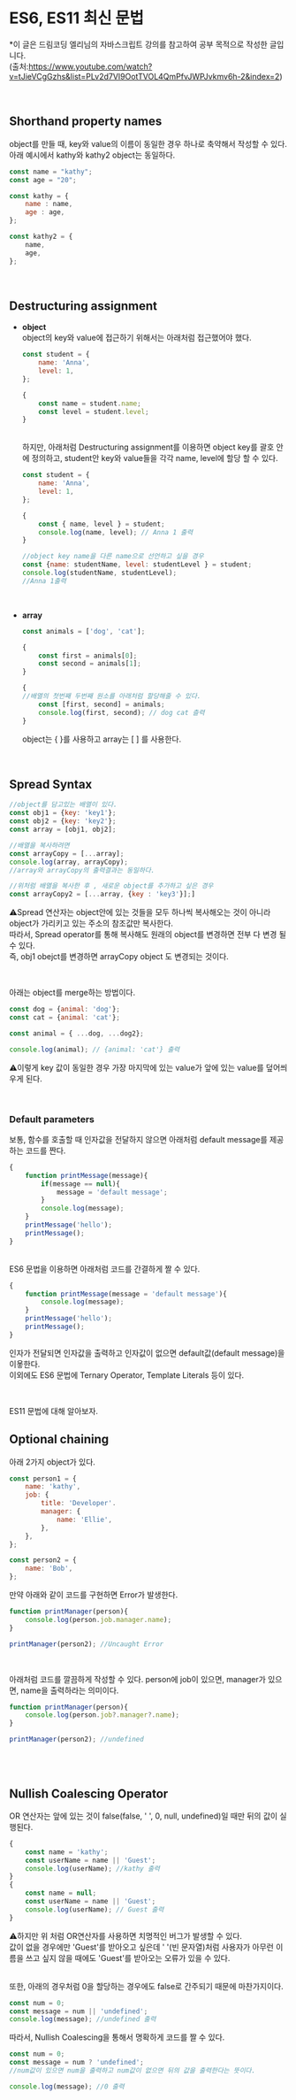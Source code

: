 # ES6, ES11 최신 문법

*이 글은 드림코딩 엘리님의 자바스크립트 강의를 참고하여 공부 목적으로 작성한 글입니다.<br>
(출처:https://www.youtube.com/watch?v=tJieVCgGzhs&list=PLv2d7VI9OotTVOL4QmPfvJWPJvkmv6h-2&index=2)

<br>

## Shorthand property names

object를 만들 때,  key와 value의 이름이 동일한 경우 하나로 축약해서 작성할 수 있다.<br>
아래 예시에서 kathy와 kathy2 object는 동일하다.

```jsx
const name = "kathy";
const age = "20";

const kathy = {
	name : name,
	age : age,
};

const kathy2 = {
	name,
	age,
};
```
<br>

## Destructuring assignment

- <b>object</b><br>
object의 key와 value에 접근하기 위해서는 아래처럼 접근했어야 했다.

    ```jsx
    const student = {
    	name: 'Anna',
    	level: 1,
    };

    {
    	const name = student.name;
    	const level = student.level;
    }
    ```
	<br>
    하지만, 아래처럼 Destructuring assignment를 이용하면 object key를  괄호 안에 정의하고, student안 key와 value들을 각각 name, level에 할당 할 수 있다. 

    ```jsx
    const student = {
    	name: 'Anna',
    	level: 1,
    };

    {
    	const { name, level } = student;
    	console.log(name, level); // Anna 1 출력
    }

    //object key name을 다른 name으로 선언하고 싶을 경우
    const {name: studentName, level: studentLevel } = student;
    console.log(studentName, studentLevel);
    //Anna 1출력
    ```

	<br>

- <b>array</b>

    ```jsx
    const animals = ['dog', 'cat'];

    {
    	const first = animals[0];
    	const second = animals[1];	
    }

    {
    //배열의 첫번째 두번째 원소를 아래처럼 할당해줄 수 있다.
    	const [first, second] = animals;
    	console.log(first, second); // dog cat 츨력
    }
    ```

    object는 { }를 사용하고 array는 [ ] 를 사용한다.
	
	<br>

## Spread Syntax

```jsx
//object를 담고있는 배열이 있다.
const obj1 = {key: 'key1'};
const obj2 = {key: 'key2'};
const array = [obj1, obj2];

//배열을 복사하려면
const arrayCopy = [...array];
console.log(array, arrayCopy);
//array와 arrayCopy의 출력결과는 동일하다. 

//위처럼 배열을 복사한 후 , 새로운 object를 추가하고 싶은 경우
const arrayCopy2 = [...array, {key : 'key3'}];]
```

⚠Spread 연산자는 object안에 있는 것들을 모두 하나씩 복사해오는 것이 아니라 object가 가리키고 있는 주소의 참조값만 복사한다.<br>
따라서, Spread operator를 통해 복사해도 원래의 object를 변경하면 전부 다  변경 될 수 있다.<br>
즉, obj1 obejct를 변경하면 arrayCopy object 도 변경되는 것이다.<br>

<br>

아래는 object를 merge하는 방법이다.

```jsx
const dog = {animal: 'dog'};
const cat = {animal: 'cat'};

const animal = { ...dog, ...dog2};

console.log(animal); // {animal: 'cat'} 출력

```

⚠이렇게 key 값이 동일한 경우 가장 마지막에 있는 value가 앞에 있는 value를 덮어씌우게 된다. 

<br>

### Default parameters

보통, 함수를 호출할 때 인자값을 전달하지 않으면 아래처럼 default message를 제공하는 코드를 짠다. 

```jsx
{
	function printMessage(message){
		if(message == null){
			message = 'default message';
		}
		console.log(message);
	}
	printMessage('hello');
	printMessage();
}

```
<br>
ES6 문법을 이용하면 아래처럼 코드를 간결하게 짤 수 있다.

```jsx
{
	function printMessage(message = 'default message'){
		console.log(message);
	}
	printMessage('hello');
	printMessage();
}

```

인자가 전달되면 인자값을 출력하고 인자값이 없으면 default값(default message)을 이욯한다.<br>
이외에도 ES6 문법에 Ternary Operator, Template Literals 등이 있다.

<br>

ES11 문법에 대해 알아보자.


## Optional chaining

아래 2가지 object가 있다.

```jsx
const person1 = {
	name: 'kathy',
	job: {
		title: 'Developer'.
		manager: {
			name: 'Ellie',
		},
	},
};

const person2 = {
	name: 'Bob',
};
```

만약 아래와 같이 코드를 구현하면 Error가 발생한다.

```jsx
function printManager(person){
	console.log(person.job.manager.name);
}

printManager(person2); //Uncaught Error
```
<br>

아래처럼 코드를 깔끔하게 작성할 수 있다. person에 job이 있으면, manager가 있으면, name을 출력하라는 의미이다.

```jsx
function printManager(person){
	console.log(person.job?.manager?.name);
}

printManager(person2); //undefined
```
<br>
<br>

## Nullish Coalescing Operator

OR 연산자는 앞에 있는 것이 false(false, ' ', 0, null, undefined)일 때만 뒤의 값이 실행된다.

```jsx
{
	const name = 'kathy';
	const userName = name || 'Guest';
	console.log(userName); //kathy 출력
}
{
	const name = null;
	const userName = name || 'Guest';
	console.log(userName); // Guest 출력
}
```

⚠하지만 위 처럼 OR연산자를 사용하면 치명적인 버그가 발생할 수 있다.<br>
 값이 없을 경우에만 'Guest'를 받아오고 싶은데 ' '(빈 문자열)처럼 사용자가 아무런 이름을 쓰고 싶지 않을 때에도 'Guest'를 받아오는 오류가 있을 수 있다.
 
<br>
또한, 아래의 경우처럼 0을 할당하는 경우에도 false로 간주되기 때문에 마찬가지이다.

```jsx
const num = 0;
const message = num || 'undefined';
console.log(message); //undefined 출력
```

따라서, Nullish Coalescing을 통해서 명확하게 코드를 짤 수 있다. 

```jsx
const num = 0;
const message = num ? 'undefined';
//num값이 있으면 num을 출력하고 num값이 없으면 뒤의 값을 출력한다는 뜻이다.

console.log(message); //0 출력
```

